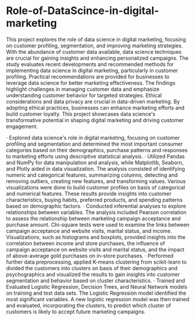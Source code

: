 # Role-of-DataScince-in-digital-marketing

This project explores the role of data science in digital marketing, focusing on customer profiling, segmentation, and improving marketing strategies. With the abundance of customer data available, data science techniques are crucial for gaining insights and enhancing personalized campaigns. The study evaluates recent developments and recommended methods for implementing data science in digital marketing, particularly in customer profiling. Practical recommendations are provided for businesses to leverage data science for better marketing effectiveness. The findings highlight challenges in managing customer data and emphasize understanding customer behavior for targeted strategies. Ethical considerations and data privacy are crucial in data-driven marketing. By adopting ethical practices, businesses can enhance marketing efforts and build customer loyalty.
This project showcases data science's transformative potential in shaping digital marketing and driving customer engagement.


·	Explored data science's role in digital marketing, focusing on customer profiling and segmentation and determined the most important consumer categories based on their demographics, purchase patterns and responses to marketing efforts using descriptive statistical analysis.
·	Utilized Pandas and NumPy for data manipulation and analysis, while Matplotlib, Seaborn, and Plotly aided in data visualization. The analysis consisted of identifying numeric and categorical features, summarizing columns, detecting and removing outliers, creating new features, and transforming values. Various visualizations were done to build customer profiles on basis of categorical and numerical features. These results provide insights into customer characteristics, buying habits, preferred products, and spending patterns based on demographic factors.
·	 Conducted inferential analyses to explore relationships between variables. The analysis included Pearson correlation to assess the relationship between marketing campaign acceptance and purchase amount. Chi-square tests were used to examine the links between campaign acceptance and website visits, marital status, and income. Visualizations, such as histograms and boxplots, provided insights into the correlation between income and store purchases, the influence of campaign acceptance on website visits and marital status, and the impact of above-average gold purchases on in-store purchases.
·	Performed further data preprocessing, applied K-means clustering from scikit-learn to divided the customers into clusters on basis of their demographics and psychographics and visualized the results to gain insights into customer segmentation and behavior based on cluster characteristics.
·	Trained and Evaluated Logistic Regression, Decision Trees, and Neural Network models on training and test data sets. The Logistic Regression model identified the most significant variables. A new logistic regression model was then trained and evaluated, incorporating the clusters, to predict which cluster of customers is likely to accept future marketing campaigns.
